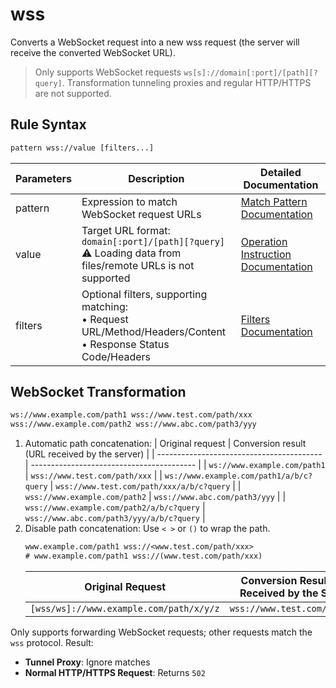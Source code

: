 # wss
Converts a WebSocket request into a new wss request (the server will receive the converted WebSocket URL).
> Only supports WebSocket requests `ws[s]://domain[:port]/[path][?query]`. Transformation tunneling proxies and regular HTTP/HTTPS are not supported.

## Rule Syntax
``` txt
pattern wss://value [filters...]
```

| Parameters | Description | Detailed Documentation |
| ------- | ------------------------------------------------------------ | ------------------------- |
| pattern | Expression to match WebSocket request URLs | [Match Pattern Documentation](./pattern) |
| value | Target URL format: `domain[:port]/[path][?query]`<br/>⚠️ Loading data from files/remote URLs is not supported | [Operation Instruction Documentation](./operation) |
| filters | Optional filters, supporting matching:<br/>• Request URL/Method/Headers/Content<br/>• Response Status Code/Headers | [Filters Documentation](./filters) |

## WebSocket Transformation
``` txt
ws://www.example.com/path1 wss://www.test.com/path/xxx
wss://www.example.com/path2 wss://www.abc.com/path3/yyy
```
1. Automatic path concatenation:
    | Original request | Conversion result (URL received by the server) |
    | ----------------------------------------- | ----------------------------------------- |
    | `ws://www.example.com/path1` | `wss://www.test.com/path/xxx` |
    | `ws://www.example.com/path1/a/b/c?query` | `wss://www.test.com/path/xxx/a/b/c?query` |
    | `wss://www.example.com/path2` | `wss://www.abc.com/path3/yyy` |
    | `wss://www.example.com/path2/a/b/c?query` | `wss://www.abc.com/path3/yyy/a/b/c?query` |
2. Disable path concatenation: Use `< >` or `()` to wrap the path.
    ``` txt
    www.example.com/path1 wss://<www.test.com/path/xxx>
    # www.example.com/path1 wss://(www.test.com/path/xxx)
    ```
    | Original Request | Conversion Result (URL Received by the Server) |
    | ----------------------------------------- | ----------------------------------------- |
    | `[wss/ws]://www.example.com/path/x/y/z` | `wss://www.test.com/path/xxx` |

Only supports forwarding WebSocket requests; other requests match the `wss` protocol. Result:
- **Tunnel Proxy**: Ignore matches
- **Normal HTTP/HTTPS Request**: Returns `502`
